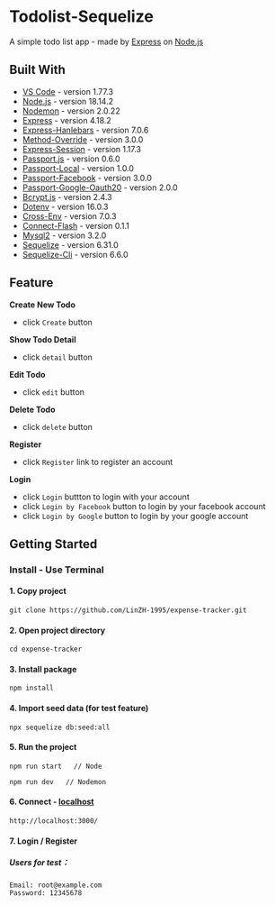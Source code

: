 # Todolist-Sequelize

A simple todo list app - made by [Express](https://expressjs.com/) on [Node.js](https://nodejs.org/en/)

## Built With
* [VS Code](https://code.visualstudio.com/) - version 1.77.3
* [Node.js](https://nodejs.org/en/) - version 18.14.2
* [Nodemon](https://github.com/remy/nodemon) - version 2.0.22
* [Express](https://github.com/expressjs/express) - version 4.18.2
* [Express-Hanlebars](https://github.com/express-handlebars/express-handlebars) - version 7.0.6
* [Method-Override](https://github.com/expressjs/method-override#readme) - version 3.0.0
* [Express-Session](https://github.com/expressjs/session#readme) - version 1.17.3
* [Passport.js](https://github.com/jaredhanson/passport) - version 0.6.0
* [Passport-Local](https://github.com/jaredhanson/passport-local) - version 1.0.0
* [Passport-Facebook](https://github.com/jaredhanson/passport-facebook) - version 3.0.0
* [Passport-Google-Oauth20](https://github.com/jaredhanson/passport-google-oauth2) - version 2.0.0
* [Bcrypt.js](https://github.com/dcodeIO/bcrypt.js#readme) - version 2.4.3
* [Dotenv](https://github.com/motdotla/dotenv#readme) - version 16.0.3
* [Cross-Env](https://github.com/kentcdodds/cross-env#readme) - version 7.0.3
* [Connect-Flash](https://github.com/jaredhanson/connect-flash#readme) - version 0.1.1
* [Mysql2](https://github.com/sidorares/node-mysql2#readme) - version 3.2.0
* [Sequelize](https://github.com/sequelize/sequelize) - version 6.31.0
* [Sequelize-Cli](https://github.com/sequelize/cli) - version 6.6.0

## Feature
**Create New Todo**
* click ```Create``` button

**Show Todo Detail**
* click ```detail``` button

**Edit Todo**
* click ```edit``` button

**Delete Todo**
* click ```delete``` button

**Register**
* click ```Register``` link to register an account

**Login**
* click ```Login``` buttton to login with your account
* click ```Login by Facebook``` button to login by your facebook account
* click ```Login by Google``` button to login by your google account

## Getting Started
### Install - Use Terminal

#### 1. Copy project
```
git clone https://github.com/LinZH-1995/expense-tracker.git
```
#### 2. Open project directory
```
cd expense-tracker
```
#### 3. Install package
```
npm install
```
#### 4. Import seed data (for test feature)
```
npx sequelize db:seed:all
```
#### 5. Run the project
```
npm run start   // Node
```
```
npm run dev   // Nodemon
```
#### 6. Connect - [localhost](http://localhost:3000/)
```
http://localhost:3000/
```
#### 7. Login / Register
##### **Users for test：**
```
Email: root@example.com
Password: 12345678
```

